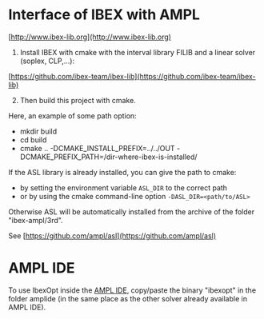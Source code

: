 
Interface of IBEX with AMPL
========

[http://www.ibex-lib.org](http://www.ibex-lib.org)

1) Install IBEX with cmake with the interval library FILIB and a linear solver (soplex, CLP,...):

[https://github.com/ibex-team/ibex-lib](https://github.com/ibex-team/ibex-lib)

2) Then build this project with cmake.

Here, an example of some path option:

* mkdir build
* cd build
* cmake .. -DCMAKE_INSTALL_PREFIX=../../OUT -DCMAKE_PREFIX_PATH=/dir-where-ibex-is-installed/ 


If the ASL library is already installed, you can give the path to cmake:
* by setting the environment variable `ASL_DIR` to the correct path
* or by using the cmake command-line option `-DASL_DIR=<path/to/ASL>`

Otherwise ASL will be automatically installed from the archive of the folder "ibex-ampl/3rd". 

See [https://github.com/ampl/asl](https://github.com/ampl/asl)

AMPL IDE
====

To use IbexOpt inside the [AMPL IDE](https://ampl.com/products/ide/), copy/paste the binary "ibexopt" in the folder amplide (in the same place as the other solver already available in AMPL IDE).



